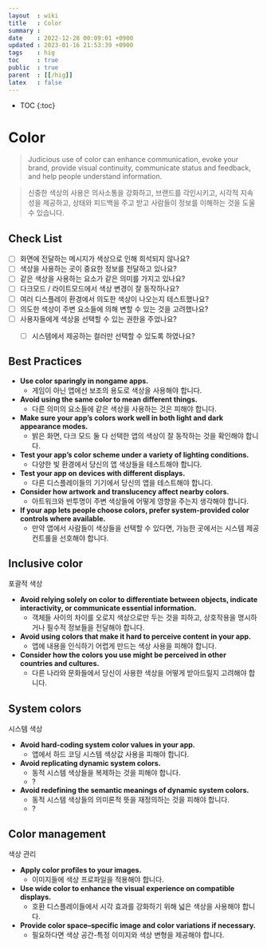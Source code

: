 ```yaml
---
layout  : wiki
title   : Color
summary : 
date    : 2022-12-28 00:09:01 +0900
updated : 2023-01-16 21:53:39 +0900
tags    : hig 
toc     : true
public  : true
parent  : [[/hig]] 
latex   : false
---
```

* TOC
{:toc}

# Color

> Judicious use of color can enhance communication, evoke your brand, provide visual continuity, communicate status and feedback, and help people understand information.

> 신중한 색상의 사용은 의사소통을 강화하고, 브랜드를 각인시키고, 시각적 지속성을 제공하고, 상태와 피드백을 주고 받고 사람들이 정보를 이해하는 것을 도울 수 있습니다.

## Check List

- [ ] 화면에 전달하는 메시지가 색상으로 인해 희석되지 않나요?
- [ ] 색상을 사용하는 곳이 중요한 정보를 전달하고 있나요?
- [ ] 같은 색상을 사용하는 요소가 같은 의미를 가지고 있나요?
- [ ] 다크모드 / 라이트모드에서 색상 변경이 잘 동작하나요?
- [ ] 여러 디스플레이 환경에서 의도한 색상이 나오는지 테스트했나요?
- [ ] 의도한 색상이 주변 요소들에 의해 변할 수 있는 것을 고려했나요?
- [ ] 사용자들에게 색상을 선택할 수 있는 권한을 주었나요?
	- [ ] 시스템에서 제공하는 컬러만 선택할 수 있도록 하였나요?




## Best Practices

- **Use color sparingly in nongame apps.**
	- 게임이 아닌 앱에선 보조의 용도로 색상을 사용해야 합니다.
- **Avoid using the same color to mean different things.**
	- 다른 의미의 요소들에 같은 색상을 사용하는 것은 피해야 합니다.
- **Make sure your app’s colors work well in both light and dark appearance modes.**
	- 밝은 화면, 다크 모드 둘 다 선택한 앱의 색상이 잘 동작하는 것을 확인해야 합니다.
- **Test your app’s color scheme under a variety of lighting conditions.**
	- 다양한 빛 환경에서 당신의 앱 색상들을 테스트해야 합니다.
- **Test your app on devices with different displays.**
	- 다른 디스플레이들의 기기에서 당신의 앱을 테스트해야 합니다.
- **Consider how artwork and translucency affect nearby colors.**
	- 아트워크와 반투명이 주변 색상들에 어떻게 영향을 주는지 생각해야 합니다.
- **If your app lets people choose colors, prefer system-provided color controls where available.**
	- 만약 앱에서 사람들이 색상들을 선택할 수 있다면, 가능한 곳에서는 시스템 제공 컨트롤을 선호해야 합니다.

## Inclusive color
포괄적 색상

- **Avoid relying solely on color to differentiate between objects, indicate interactivity, or communicate essential information.**
	- 객체들 사이의 차이를 오로지 색상으로만 두는 것을 피하고, 상호작용을 명시하거나 필수적 정보들을 전달해야 합니다.
- **Avoid using colors that make it hard to perceive content in your app.**
	- 앱에 내용을 인식하기 어렵게 만드는 색상 사용을 피해야 합니다.
- **Consider how the colors you use might be perceived in other countries and cultures.**
	- 다른 나라와 문화들에서 당신이 사용한 색상을 어떻게 받아드릴지 고려해야 합니다.

## System colors
시스템 색상

- **Avoid hard-coding system color values in your app.**
	- 앱에서 하드 코딩 시스템 색상값 사용을 피해야 합니다.
- **Avoid replicating dynamic system colors.**
	- 동적 시스템 색상들을 복제하는 것을 피해야 합니다.
	- ?
- **Avoid redefining the semantic meanings of dynamic system colors.**
	- 동적 시스템 색상들의 의미론적 뜻을 재정의하는 것을 피해야 합니다.
	- ?

## Color management
색상 관리

- **Apply color profiles to your images.**
	- 이미지들에 색상 프로파일을 적용해야 합니다.
- **Use wide color to enhance the visual experience on compatible displays.**
	- 호환 디스플레이들에서 시각 효과를 강화하기 위해 넓은 색상을 사용해야 합니다.
- **Provide color space–specific image and color variations if necessary.**
	- 필요하다면 색상 공간-특정 이미지와 색상 변형을 제공해야 합니다.
